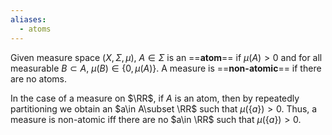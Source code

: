 ```yaml
---
aliases:
  - atoms
---
```

Given measure space $(X,\Sigma, \mu)$, $A\in \Sigma$ is an ==**atom**== if $\mu(A) > 0$ and for all measurable $B\subset A$, $\mu(B)\in \{0,\mu(A)\}$. A measure is ==**non-atomic**== if there are no atoms.

In the case of a measure on $\RR$, if $A$ is an atom, then by repeatedly partitioning we obtain an $a\in A\subset \RR$ such that $\mu(\{a\}) > 0$. Thus, a measure is non-atomic iff there are no $a\in \RR$ such that $\mu(\{a\}) > 0$.